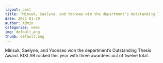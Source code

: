 ```yaml
---
layout: post
title: “Minsuk, Saelyne, and Yoonseo win the department’s Outstanding Thesis Award”
date: 2021-01-29
author: Admin
categories: news
img: default.png
thumb: default.png
---
```


Minsuk, Saelyne, and Yoonseo won the department’s Outstanding Thesis Award. KIXLAB rocked this year with three awardees out of twelve total.
